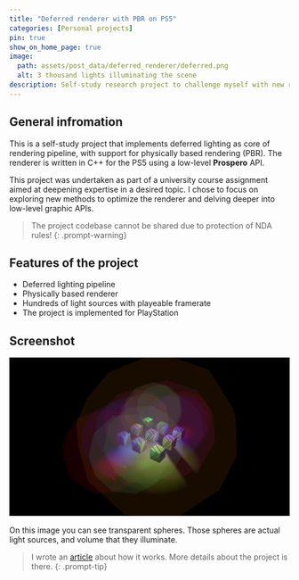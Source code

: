 ```yaml
---
title: "Deferred renderer with PBR on PS5"
categories: [Personal projects]
pin: true
show_on_home_page: true
image:
  path: assets/post_data/deferred_renderer/deferred.png
  alt: 3 thousand lights illuminating the scene
description: Self-study research project to challenge myself with new rednering pipeline and low-level graphics API 
---
```


## General infromation

This is a self-study project that implements deferred lighting as core of rendering pipeline, with support for physically based rendering (PBR). The renderer is written in C++ for the PS5 using a low-level **Prospero** API.

This project was undertaken as part of a university course assignment aimed at deepening expertise in a desired topic. I chose to focus on exploring new methods to optimize the renderer and delving deeper into low-level graphic APIs.

> The project codebase cannot be shared due to protection of NDA rules!
{: .prompt-warning}

## Features of the project

- Deferred lighting pipeline
- Physically based renderer
- Hundreds of light sources with playeable framerate
- The project is implemented for PlayStation

## Screenshot

![Some lights](../assets/post_data/deferred_renderer/light-sources.png)

On this image you can see transparent spheres. Those spheres are actual light sources, and volume that they illuminate.

> I wrote an [article](/posts/Deferred_renderer_article) about how it works. More details about the project is there.
{: .prompt-tip}